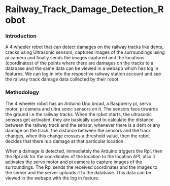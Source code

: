 # Railway_Track_Damage_Detection_Robot

### Introduction
   A 4 wheeler robot that can detect damages on the railway tracks like dents, cracks using Ultrasonic sensors, 
captures images of the surroundings using pi camera and finally sends the images captured and the locations 
(coordinates) of the points where there are damages on the tracks to a database and the same data can be viewed
in a webapp which has log in features. We can log in into the respective railway station account and see the 
railway track damage data collected by their robot.

### Methodology
  The 4 wheeler robot has an Arduino Uno broad, a Raspberry pi, servo motor, pi camera and ultra sonic
sensors on it. The sensors face towards the ground i.e the railway tracks. When the robot starts, the 
ultrasonic sensors get activated, they are basically used to calculate the distance between the railway
track and the sensor, whenever there is a dent or any damage on the track, the distance between the
sensors and the track changes, when this change crosses a threshold value, then the robot decides that
there is a damage at that particular location.

  When a damage is detected, immediately the Arduino triggers the Rpi, then the Rpi ask for the 
coordinates of the location to the location API, also it activates the servo motor and pi camera to 
capture images of the surroundings. The Rpi sends the received coordinates and the images to the server
and the server uploads it to the database. This data can be viewed in the webapp with the log in feature.
